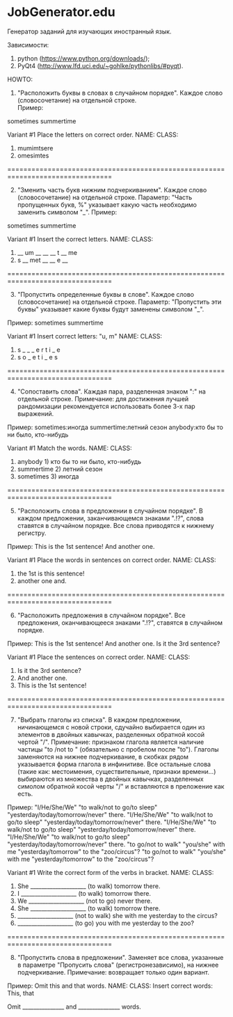JobGenerator.edu
================

Генератор заданий для изучающих иностранный язык.


Зависимости:  
1. python (https://www.python.org/downloads/);  
2. PyQt4 (http://www.lfd.uci.edu/~gohlke/pythonlibs/#pyqt).


HOWTO:

1. "Расположить буквы в словах в случайном порядке".
Каждое слово (словосочетание) на отдельной строке.  
Пример:

sometimes
summertime

Variant #1
Place the letters on correct order.
NAME:
CLASS:
1) mumimtsere
2) omesimtes


================================================================================


2. "Зменить часть букв нижним подчеркиванием".
Каждое слово (словосочетание) на отдельной строке.
Параметр: "Часть пропущенных букв, %" указывает какую часть необходимо заменить символом "_".
Пример:

sometimes
summertime

Variant #1
Insert the correct letters.
NAME:
CLASS:
1)  __ um __  __  __ t __ me
2) s __ met __  __ e __


================================================================================


3. "Пропустить определенные буквы в слове".
Каждое слово (словосочетание) на отдельной строке.
Параметр: "Пропустить эти буквы" указывает какие буквы будут заменены символом "_".

Пример:
sometimes
summertime

Variant #1
Insert correct letters: "u, m"
NAME:
CLASS:
1) s _ _ _ e r t i _ e
2) s o _ e t i _ e s


================================================================================


4. "Сопоставить слова".
Каждая пара, разделенная знаком ":" на отдельной строке.
Примечание: для достижения лучшей рандомизации рекомендуется
использовать более 3-х пар выражений.

Пример:
sometimes:иногда
summertime:летний сезон
anybody:кто бы то ни было, кто-нибудь

Variant #1
Match the words.
NAME:
CLASS:
1) anybody	  	1) кто бы то ни было, кто-нибудь
2) summertime		2) летний сезон
3) sometimes		3) иногда


================================================================================


5. "Расположить слова в предложении в случайном порядке".
В каждом предложении, заканчивающемся знаками ".!?",
слова ставятся в случайном порядке.
Все слова приводятся к нижнему регистру.

Пример:
This is the 1st sentence! And another one.

Variant #1
Place the words in sentences on correct order.
NAME:
CLASS:
1) the 1st is this sentence!
2) another one  and.


================================================================================


6. "Расположить предложения в случайном порядке".
Все предложения, оканчивающееся знаками ".!?",
ставятся в случайном порядке.

Пример:
This is the 1st sentence! And another one. Is it the 3rd sentence?

Variant #1
Place the sentences on correct order.
NAME:
CLASS:
1)  Is it the 3rd sentence?
2)  And another one.
3) This is the 1st sentence!


================================================================================


7. "Выбрать глаголы из списка".
В каждом предложении, ничинающемся с новой строки,
сдучайно выбирается один из элементов
в двойных кавычках, разделенных обратной косой чертой "/".
Примечание: признаком глагола является наличие частицы "to /not to "
(обязательно с пробелом после "to").
Глаголы заменяются на нижнее подчеркивание, в скобках рядом указывается форма
глагола в инфинитиве.
Все остальные слова (такие как: местоимения, существительные, признаки времени...)
выбираются из множества в двойных кавычках, разделенных симолом обратной косой черты "/"
и вставляются в преложение как есть.

Пример:
"I/He/She/We" "to walk/not to go/to sleep" "yesterday/today/tomorrow/never" there.
"I/He/She/We" "to walk/not to go/to sleep" "yesterday/today/tomorrow/never" there.
"I/He/She/We" "to walk/not to go/to sleep" "yesterday/today/tomorrow/never" there.
"I/He/She/We" "to walk/not to go/to sleep" "yesterday/today/tomorrow/never" there.
"to go/not to walk" "you/she" with me "yesterday/tomorrow" to the "zoo/circus"?
"to go/not to walk" "you/she" with me "yesterday/tomorrow" to the "zoo/circus"?

Variant #1
Write the correct form of the verbs in bracket.
NAME:
CLASS:
1) She ____________________ (to walk) tomorrow there.
2) I ____________________ (to walk) tomorrow there.
3) We ____________________ (not to go) never there.
4) She ____________________ (to walk) tomorrow there.
5) ____________________ (not to walk) she with me yesterday to the circus?
6) ____________________ (to go) you with me yesterday to the zoo?


================================================================================


8. "Пропустить слова в предложении".
Заменяет все слова, указанные в параметре "Пропусить слова" (регистронезависимо),
на нижнее подчеркивание.
Примечание: возвращает только один вариант.

Пример:
Omit this and that words.
NAME:
CLASS:
Insert correct words: This,  that

Omit _______________ and _______________ words.
